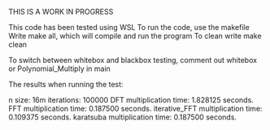 THIS IS A WORK IN PROGRESS

This code has been tested using WSL
To run the code, use the makefile
      Write make all, which will compile and run the program
To clean write make clean


To switch between whitebox and blackbox testing, comment out whitebox or Polynomial_Multiply in main


The results when running the test:

n size: 16m iterations: 100000
DFT multiplication time: 1.828125 seconds.
FFT multiplication time: 0.187500 seconds.
iterative_FFT multiplication time: 0.109375 seconds.
karatsuba multiplication time: 0.187500 seconds.
